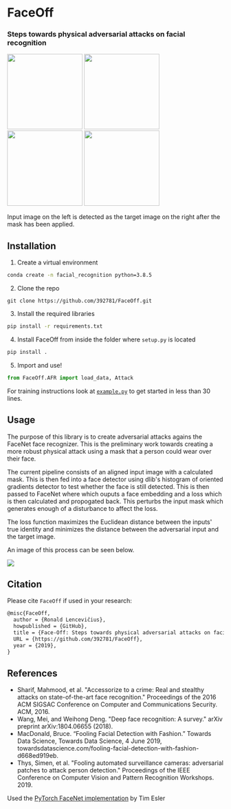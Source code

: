 # FaceOff
### Steps towards physical adversarial attacks on facial recognition

<img src="https://raw.githubusercontent.com/392781/FaceOff/master/examples/faces/input-face-example.png" width="175"> <img src="https://raw.githubusercontent.com/392781/FaceOff/master/examples/faces/delta-example.png" width="175"> <img src="https://raw.githubusercontent.com/392781/FaceOff/master/examples/faces/combined-face-example.png" width="175"> <img src="https://raw.githubusercontent.com/392781/FaceOff/master/examples/faces/target-face-example.png" width="175">

Input image on the left is detected as the target image on the right after the mask has been applied.


## Installation
1. Create a virtual environment

```bash
conda create -n facial_recognition python=3.8.5
```

2. Clone the repo 

```git
git clone https://github.com/392781/FaceOff.git
```

3. Install the required libraries 

```bash
pip install -r requirements.txt
```

4. Install FaceOff from inside the folder where `setup.py` is located

```bash
pip install .
```

5. Import and use!

```python
from FaceOff.AFR import load_data, Attack
```

For training instructions look at [`example.py`](https://github.com/392781/FaceOff/blob/master/examples/example.py) to get started in less than 30 lines.

## Usage
The purpose of this library is to create adversarial attacks agains the FaceNet face recognizer.  This is the preliminary work towards creating a more robust physical attack using a mask that a person could wear over their face.

The current pipeline consists of an aligned input image with a calculated mask.  This is then fed into a face detector using dlib's histogram of oriented gradients detector to test whether the face is still detected.  This is then passed to FaceNet where which ouputs a face embedding and a loss which is then calculated and propogated back.  This perturbs the input mask which generates enough of a disturbance to affect the loss.

The loss function maximizes the Euclidean distance between the inputs' true identity and minimizes the distance between the adversarial input and the target image.

An image of this process can be seen below.

<img src="https://raw.githubusercontent.com/392781/FaceOff/master/examples/procedure.png">

## Citation
Please cite `FaceOff` if used in your research:

```tex
@misc{FaceOff,
  author = {Ronald Lencevičius},
  howpublished = {GitHub},
  title = {Face-Off: Steps towards physical adversarial attacks on facial recognition},
  URL = {https://github.com/392781/FaceOff},
  year = {2019},
}
```

## References
* Sharif, Mahmood, et al. "Accessorize to a crime: Real and stealthy attacks on state-of-the-art face recognition." Proceedings of the 2016 ACM SIGSAC Conference on Computer and Communications Security. ACM, 2016.
* Wang, Mei, and Weihong Deng. "Deep face recognition: A survey." arXiv preprint arXiv:1804.06655 (2018).
* MacDonald, Bruce. “Fooling Facial Detection with Fashion.” Towards Data Science, Towards Data Science, 4 June 2019, towardsdatascience.com/fooling-facial-detection-with-fashion-d668ed919eb.
* Thys, Simen, et al. "Fooling automated surveillance cameras: adversarial patches to attack person detection." Proceedings of the IEEE Conference on Computer Vision and Pattern Recognition Workshops. 2019.

Used the [PyTorch FaceNet implementation](https://github.com/timesler/facenet-pytorch) by Tim Esler

